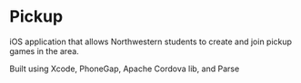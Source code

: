 # Pickup
iOS application that allows Northwestern students to create and join pickup games in the area.

Built using Xcode, PhoneGap, Apache Cordova lib, and Parse 

